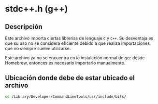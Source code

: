 # stdc++.h (g++)
## Descripción

Este archivo importa ciertas librerías de lenguaje `C` y `C++`. Su desventaja es que su uso no se considera eficiente debido a que realiza importaciones que no siempre suelen utilizarse. 

Este archivo ya no se encuentra en la instalación normal de `gcc` desde Homebrew, entonces es necesario importarlo manualmente.


## Ubicación donde debe de estar ubicado el archivo

```sh
cd /Library/Developer/CommandLineTools/usr/include/bits/
```